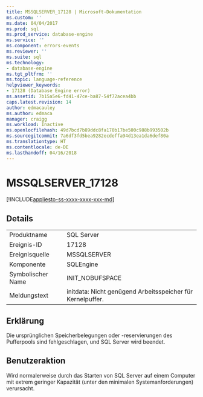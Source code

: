 ```yaml
---
title: MSSQLSERVER_17128 | Microsoft-Dokumentation
ms.custom: ''
ms.date: 04/04/2017
ms.prod: sql
ms.prod_service: database-engine
ms.service: ''
ms.component: errors-events
ms.reviewer: ''
ms.suite: sql
ms.technology:
- database-engine
ms.tgt_pltfrm: ''
ms.topic: language-reference
helpviewer_keywords:
- 17128 (Database Engine error)
ms.assetid: 7b15a5e6-fd41-47ce-ba87-54f72acea4bb
caps.latest.revision: 14
author: edmacauley
ms.author: edmaca
manager: craigg
ms.workload: Inactive
ms.openlocfilehash: 49d7bcd7b89ddc8fa170b17be500c988b993502b
ms.sourcegitcommit: 7a6df3fd5bea9282ecdeffa94d13ea1da6def80a
ms.translationtype: HT
ms.contentlocale: de-DE
ms.lasthandoff: 04/16/2018
---
```

# <a name="mssqlserver17128"></a>MSSQLSERVER_17128
[!INCLUDE[appliesto-ss-xxxx-xxxx-xxx-md](../../includes/appliesto-ss-xxxx-xxxx-xxx-md.md)]
  
## <a name="details"></a>Details  
  
|||  
|-|-|  
|Produktname|SQL Server|  
|Ereignis-ID|17128|  
|Ereignisquelle|MSSQLSERVER|  
|Komponente|SQLEngine|  
|Symbolischer Name|INIT_NOBUFSPACE|  
|Meldungstext|initdata: Nicht genügend Arbeitsspeicher für Kernelpuffer.|  
  
## <a name="explanation"></a>Erklärung  
Die ursprünglichen Speicherbelegungen oder -reservierungen des Pufferpools sind fehlgeschlagen, und SQL Server wird beendet.  
  
## <a name="user-action"></a>Benutzeraktion  
Wird normalerweise durch das Starten von SQL Server auf einem Computer mit extrem geringer Kapazität (unter den minimalen Systemanforderungen) verursacht.  
  
